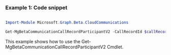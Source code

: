 ### Example 1: Code snippet

```powershell

Import-Module Microsoft.Graph.Beta.CloudCommunications

Get-MgBetaCommunicationCallRecordParticipantV2 -CallRecordId $callRecordId

```
This example shows how to use the Get-MgBetaCommunicationCallRecordParticipantV2 Cmdlet.

